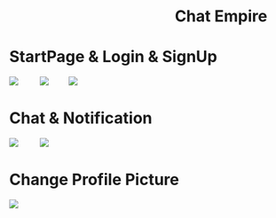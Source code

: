 # &nbsp;&nbsp;&nbsp;&nbsp;&nbsp;&nbsp;&nbsp;&nbsp;&nbsp;&nbsp;&nbsp;&nbsp;&nbsp;&nbsp;&nbsp;&nbsp;&nbsp;&nbsp;&nbsp;&nbsp;&nbsp;&nbsp;&nbsp;&nbsp;&nbsp;&nbsp;&nbsp;&nbsp;&nbsp;&nbsp;&nbsp;&nbsp;&nbsp;&nbsp;&nbsp;&nbsp;&nbsp;&nbsp;&nbsp;&nbsp;&nbsp;&nbsp;&nbsp;&nbsp; Chat Empire
# StartPage & Login & SignUp
<img src="https://media.giphy.com/media/G49CxoIFQQOj0q8PJt/giphy.gif">&nbsp; &nbsp;&nbsp;&nbsp;&nbsp;&nbsp;&nbsp;&nbsp;&nbsp;<img src="https://media.giphy.com/media/kQ5m11ZE3U92JjlzHK/giphy.gif">&nbsp; &nbsp;&nbsp;&nbsp;&nbsp;&nbsp;&nbsp;
<img src="https://media.giphy.com/media/exeIKIvDYMdVegPOYa/giphy.gif">
# Chat & Notification
<img src="https://media.giphy.com/media/oDD4WmKiHzAqbmR2YU/giphy.gif">&nbsp; &nbsp;&nbsp;&nbsp;&nbsp;&nbsp;&nbsp;&nbsp;&nbsp;<img src="https://media.giphy.com/media/8Y5a9mKfM57F4powVu/giphy.gif">
# Change Profile Picture 
<img src="https://media.giphy.com/media/kMFkh0rDEFnPbfeXgW/giphy.gif">
